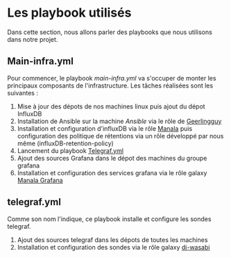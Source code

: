 # Les playbook utilisés

Dans cette section, nous allons parler des playbooks que nous utilisons dans notre projet.  
## Main-infra.yml

Pour commencer, le playbook *main-infra.yml* va s'occuper de monter les principaux composants de l'infrastructure. Les tâches réalisées sont les suivantes : 
1. Mise à jour des dépots de nos machines linux puis ajout du dépot InfluxDB
2. Installation de Ansible sur la machine *Ansible* via le rôle de [Geerlingguy](https://galaxy.ansible.com/geerlingguy/ansible)
3. Installation et configuration d'influxDB via le rôle [Manala](https://galaxy.ansible.com/manala/influxdb) puis configuration des politique de rétentions via un rôle développé par nous même (influxDB-retention-policy)
4. Lancement du playbook [Telegraf.yml](#telegraf.yml)
5. Ajout des sources Grafana dans le dépot des machines du groupe grafana
6. Installation et configuration des services grafana via le rôle galaxy [Manala Grafana](https://galaxy.ansible.com/manala/grafana)

## telegraf.yml
Comme son nom l'indique, ce playbook installe et configure les sondes telegraf.
1. Ajout des sources telegraf dans les dépots de toutes les machines 
2. Installation et configuration des sondes via le rôle galaxy [dj-wasabi](https://galaxy.ansible.com/dj-wasabi/telegraf)